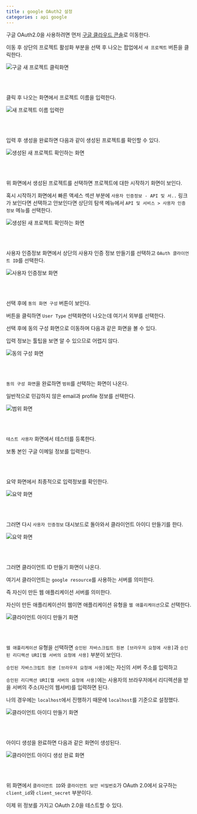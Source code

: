 ```yaml
---
title : google OAuth2 설정
categories : api google
---
```


구글 OAuth2.0을 사용하려면 먼저 [구글 클라우드 콘솔](https://console.cloud.google.com/)로 이동한다. 

이동 후 상단의 프로젝트 활성화 부분을 선택 후 나오는 팝업에서 `새 프로젝트` 버튼을 클릭한다.

![구글 새 프로젝트 클릭화면](/assets/images/google/google-authentication/01.png)

<br>
<br>

클릭 후 나오는 화면에서 프로젝트 이름을 입력한다.

![새 프로젝트 이름 입력란](/assets/images/google/google-authentication/02.png)

<br>
<br>

입력 후 생성을 완료하면 다음과 같이 생성된 프로젝트를 확인할 수 있다. 

![생성된 새 프로젝트 확인하는 화면](/assets/images/google/google-authentication/03.png)

<br>
<br>
 
위 화면에서 생성된 프로젝트를 선택하면 프로젝트에 대한 시작하기 화면이 보인다. 

혹시 시작하기 화면에서 빠른 액세스 섹션 부분에 `사용자 인증정보 - API 및 서..` 링크가 보인다면 선택하고 안보인다면 상단의 탐색 메뉴에서  `API 및 서비스 > 사용자 인증 정보` 메뉴를 선택한다.

![생성된 새 프로젝트 확인하는 화면](/assets/images/google/google-authentication/04.png)

<br>
<br>

사용자 인증정보 화면에서 상단의 사용자 인증 정보 만들기를 선택하고 `OAuth 클라이언트 ID`를 선택한다.

![사용자 인증정보 화면](/assets/images/google/google-authentication/05.png)

<br>
<br>

선택 후에 `동의 화면 구성` 버튼이 보인다.

버튼을 클릭하면 `User Type` 선택화면이 나오는데 여기서 외부를 선택한다.

선택 후에 동의 구성 화면으로 이동하며 다음과 같은 화면을 볼 수 있다.

입력 정보는 툴팁을 보면 알 수 있으므로 어렵지 않다.

![동의 구성 화면](/assets/images/google/google-authentication/06.png)

<br>
<br>

`동의 구성 화면`을 완료하면 `범위`를 선택하는 화면이 나온다.

일반적으로 민감하지 않은 email과 profile 정보를 선택한다.

![범위 화면](/assets/images/google/google-authentication/07.png)

<br>
<br>

`테스트 사용자` 화면에서 테스터를 등록한다. 

보통 본인 구글 이메일 정보를 입력한다.

<br>
<br>

요약 화면에서 최종적으로 입력정보를 확인한다.

![요약 화면](/assets/images/google/google-authentication/08.png)

<br>
<br>

그러면 다시 `사용자 인증정보` 대시보드로 돌아와서 클라이언트 아이디 만들기를 한다.

![요약 화면](/assets/images/google/google-authentication/09.png)

<br>
<br>

그러면 클라이언트 ID 만들기 화면이 나온다.

여기서 클라이언트는 `google resource`를 사용하는 서버를 의미한다.

즉 자신이 만든 웹 애플리케이션 서버를 의미한다.

자신이 만든 애플리케이션이 웹이면 애플리케이션 유형을 `웹 애플리케이션`으로 선택한다.

![클라이언트 아이디 만들기 화면](/assets/images/google/google-authentication/10.png)

<br>
<br>

`웹 애플리케이션` 유형을 선택하면 `승인된 자바스크립트 원본 [브라우저 요청에 사용]`과 
`승인된 리디렉션 URI[웹 서버의 요청에 사용]` 부분이 보인다.

`승인된 자바스크립트 원본 [브라우저 요청에 사용]`에는 자신의 서버 주소를 입력하고

`승인된 리디렉션 URI[웹 서버의 요청에 사용]`에는 사용자의 브라우저에서 리디렉션을 받을 서버의 주소(자신의 웹서버)를 입력하면 된다.

나의 경우에는 `localhost`에서 진행하기 때문에 `localhost`를 기준으로 설정했다.

![클라이언트 아이디 만들기 화면](/assets/images/google/google-authentication/11.png)

<br>
<br>

아이디 생성을 완료하면 다음과 같은 화면이 생성된다.

![클라이언트 아이디 생성 완료 화면](/assets/images/google/google-authentication/12.png)

<br>
<br>

위 화면에서 `클라이언트 ID`와 `클라이언트 보안 비밀번호`가 OAuth 2.0에서 요구하는 `client_id`와 `client_secret` 부분이다.

이제 위 정보를 가지고 OAuth 2.0을 테스트할 수 있다.

<!-- Spring boot에서 OAuth2를 테스트하기는 아래 링크로 이동한다.

['시큐리티 OAuth2 사용하기'](/spring/security/oauth2/security-oauth2) -->























